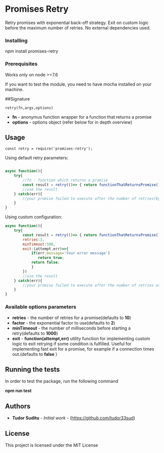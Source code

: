 # Promises Retry

Retry promises with exponential back-off strategy. Exit on custom logic before the maximum number of retries. No external dependencies used.

### Installing

npm install promises-retry

### Prerequisites

Works only on node >=7.6

If you want to test the module, you need to have mocha installed on your machine.

##Signature

`retry(fn,args,options)`
* **fn** - anonymus function wrapper for a function that returns a promise
* **options** - options object (refer below for in depth overview)

## Usage

`const retry = require('promises-retry');`


Using default retry parameters:
```javascript

async function(){
    try{
        //fn - function which returns a promise
        const result = retry(()=> { return functionThatReturnsPromise() });
        //use the result
    } catch(err){
        //your promise failed to execute after the number of retries(by default 10)
    }
}
```

Using custom configuration:
```javascript
async function(){
    try{
        const result = retry(()=> { return functionThatReturnsPromise() }, {
        retries:3,
        minTimeout:500,
        exit:(attempt,err)=>{
            if(err.message='Your error message')
               return true;
            return false;
            }
        })
        //use the result
    } catch(err){
        //your promise failed to execute after the number of retries or using custom logic
    }
}
```
### Available options parameters

* **retries** - the number of retries for a promise(defaults to **10**)
* **factor** - the exponential factor to use(defaults to **2**)
* **minTimeout** - the number of milliseconds before starting a retry(defaults to **1000**)
* **exit** - **function(attempt,err)** utility function for implementing custom logic to exit retrying if some condition is fulfilled. Useful for implementing fast exit for a promise, for example if a connection times out.(defaults to **false** )



## Running the tests

In order to test the package, run the following command
 
**npm run test**

## Authors

* **Tudor Suditu** - *Initial work* - (https://github.com/tudor33sud)


## License

This project is licensed under the MIT License 

